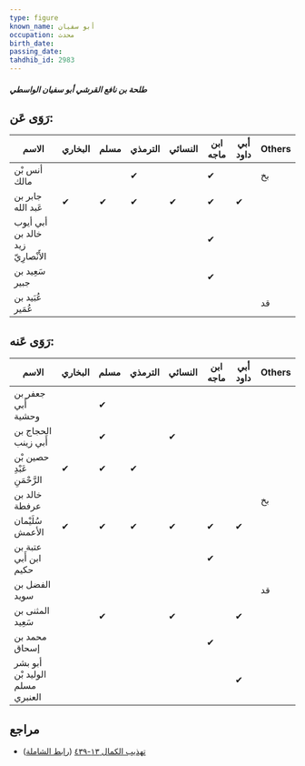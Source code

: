 ```yaml
---
type: figure
known_name: أبو سفيان
occupation: محدث
birth_date:
passing_date:
tahdhib_id: 2983
---
```

##### طلحة بن نافع القرشي أبو سفيان الواسطي

## رَوَى عَن:
| الاسم                             | البخاري | مسلم | الترمذي | النسائي | ابن ماجه | أبي داود | Others |
| --------------------------------- | ------- | ---- | ------- | ------- | -------- | -------- | ------ |
| أنس بْن مالك                      |         |      | ✔       |         | ✔        |          | بخ     |
| جابر بن عَبد الله                 | ✔       | ✔    | ✔       | ✔       | ✔        | ✔        |        |
| أبي أيوب خالد بن زيد الأَنْصارِيّ |         |      |         |         | ✔        |          |        |
| سَعِيد بن جبير                    |         |      |         |         | ✔        |          |        |
| عُبَيد بن عُمَير                  |         |      |         |         |          |          | قد     |
## رَوَى عَنه:
| الاسم                           | البخاري | مسلم | الترمذي | النسائي | ابن ماجه | أبي داود | Others |
| ------------------------------- | ------- | ---- | ------- | ------- | -------- | -------- | ------ |
| جعفر بن أَبي وحشية              |         | ✔    |         |         |          |          |        |
| الحجاج بن أَبي زينب             |         | ✔    |         | ✔       |          |          |        |
| حصين بْن عَبْدِ الرَّحْمَنِ     | ✔       | ✔    | ✔       |         |          |          |        |
| خالد بن عرفطة                   |         |      |         |         |          |          | بخ     |
| سُلَيْمان الأعمش                | ✔       | ✔    | ✔       | ✔       | ✔        | ✔        |        |
| عتبة بن ابن أَبي حكيم           |         |      |         |         | ✔        |          |        |
| الفضل بن سويد                   |         |      |         |         |          |          | قد     |
| المثنى بن سَعِيد                |         | ✔    |         | ✔       |          | ✔        |        |
| محمد بن إسحاق                   |         |      |         |         | ✔        |          |        |
| أبو بشر الوليد بْن مسلم العنبري |         |      |         |         |          | ✔        |        |
## مراجع
- [تهذيب الكمال ١٣-٤٣٩](obsidian://open?vault=Tahdhib-al-Kamal&file=Figures/٢٩٨٣-طلحة%20بن%20نافع%20القرشي%20أبو%20سفيان%20الواسطي) ([رابط الشاملة](https://shamela.ws/book/3722/6820))